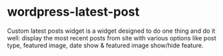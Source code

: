 # wordpress-latest-post
Custom latest posts widget is a widget designed to do one thing and do it well: display the most recent posts from site with various options like post type, featured image, date show &amp; featured image show/hide feature.
